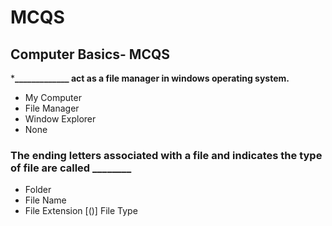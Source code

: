 # MCQS

## Computer Basics- MCQS

***_____________ act as a file manager in windows operating system.**

- My Computer
- File Manager
- Window Explorer
- None

### The ending letters associated with a file and indicates the type of file are called ________

- Folder
- File Name
- File Extension
[()] File Type